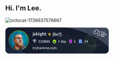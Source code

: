 <!--
**Jskight/Jskight** is a ✨ _special_ ✨ repository because its `README.md` (this file) appears on your GitHub profile.

Here are some ideas to get you started:!


- 🔭 I’m currently working on ...
- 🌱 I’m currently learning ...
- 👯 I’m looking to collaborate on ...
- 🤔 I’m looking for help with ...
- 💬 Ask me about ...
- 📫 How to reach me: ...
- 😄 Pronouns: ...
- ⚡ Fun fact: ...
-->

## Hi. I'm Lee.

![octocat-1736637578667](https://github.com/user-attachments/assets/7e8e1d13-e3be-4af0-8e38-3488d794105a)

![tryhackme stats](https://raw.githubusercontent.com/jskight/jskight/master/assets/tryhackme-badge.png)

